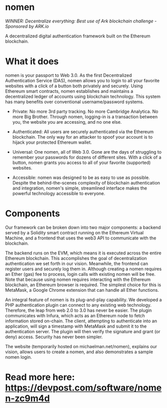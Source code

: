 # nomen
*WINNER: Decentralize everything: Best use of Ark blockchain challenge - Sponsored by ARK.io*

A decentralized digital authentication framework built on the Ethereum blockchain.

# What it does
nomen is your passport to Web 3.0. As the first Decentralized Authentication Service (DAS), nomen allows you to login to all your favorite websites with a click of a button both privately and securely. Using Ethereum smart contracts, nomen establishes and maintains a decentralized ledger of accounts using blockchain technology. This system has many benefits over conventional username/password systems.

* Private: No more 3rd party tracking. No more Cambridge Analytica. No more Big Brother. Through nomen, logging-in is a transaction between you, the website you are accessing, and no one else.

* Authenticated: All users are securely authenticated via the Ethereum blockchain. The only way for an attacker to spoof your account is to hijack your protected Ethereum wallet.

* Universal: One nomen, all of Web 3.0. Gone are the days of struggling to remember your passwords for dozens of different sites. With a click of a button, nomen grants you access to all of your favorite (supported) websites.

* Accessible: nomen was designed to be as easy to use as possible. Despite the behind-the-scenes complexity of blockchain authentication and integration, nomen's simple, streamlined interface makes the powerful technology accessible to everyone.

# Components
Our framework can be broken down into two major components: a backend served by a Solidity smart contract running on the Ethereum Virtual Machine, and a frontend that uses the web3 API to communicate with the blockchain.

The backend runs on the EVM, which means it is executed across the entire Ethereum blockchain. This accomplishes the goal of decentralization authentication we set forth in our vision. Meanwhile, the frontend can register users and securely log them in. Although creating a nomen requires an Ether (gas) fee to process, login calls with existing nomen will be free. Note that because using nomen requires interacting with the Ethereum blockchain, an Ethereum browser is required. The simplest choice for this is MetaMask, a Google Chrome extension that can handle all Ether functions.

An integral feature of nomen is its plug-and-play capability. We developed a PHP authentication plugin can connect to any existing web technology. Therefore, the leap from web 2.0 to 3.0 has never be easier. The plugin communicates with Infura, which acts as an Ethereum node to fetch information stored on-chain. The client, attempting to authenticate into an application, will sign a timestamp with MetaMask and submit it to the authentication server. The plugin will then verify the signature and grant (or deny) access. Security has never been simpler.

The website (temporarily hosted on michaelman.net/nomen), explains our vision, allows users to create a nomen, and also demonstrates a sample nomen login.

# Read more here: https://devpost.com/software/nomen-zc9m4d